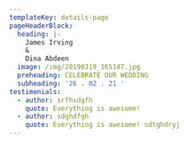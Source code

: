 ```yaml
---
templateKey: details-page
pageHeaderBlock:
  heading: |-
    James Irving
    &
    Dina Abdeen
  image: /img/20190319_165147.jpg
  preheading: CELEBRATE OUR WEDDING
  subheading: '26 . 02 . 21 '
testimonials:
  - author: srfhsdgfh
    quote: Everything is awesome!
  - author: sdghdfgh
    quote: Everything is awesome! sdtghdryj
---
```



